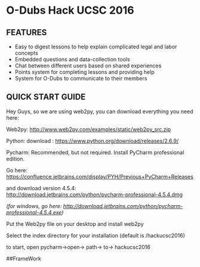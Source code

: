 # O-Dubs Hack UCSC 2016

## FEATURES
* Easy to digest lessons to help explain complicated legal and labor concepts
* Embedded questions and data-collection tools
* Chat between different users based on shared experiences
* Points system for completing lessons and providing help
* System for O-Dubs to communicate to their members

## QUICK START GUIDE
Hey Guys, so we are using web2py, you can download everything you need here:

Web2py: http://www.web2py.com/examples/static/web2py_src.zip

Python: download : https://www.python.org/download/releases/2.6.9/

Pycharm: Recommended, but not required.  Install PyCharm professional edition. 

Go here: https://confluence.jetbrains.com/display/PYH/Previous+PyCharm+Releases

and download version 4.5.4: http://download.jetbrains.com/python/pycharm-professional-4.5.4.dmg

_(for windows, go here: http://download.jetbrains.com/python/pycharm-professional-4.5.4.exe)_

Put the Web2py file on your desktop and install web2py

Select the index directory for your installation (default is /hackucsc2016)

to start, open pycharm->open-> path-> to-> hackucsc2016

##FrameWork
